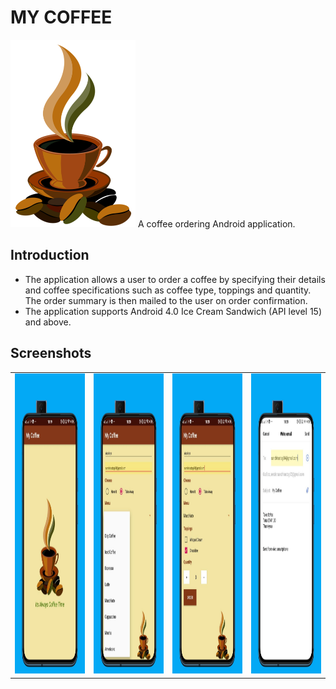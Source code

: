# MY COFFEE
<img src="https://github.com/sanchi0204/Coffee_app/blob/master/app/src/main/res/drawable/cup.png" width="200" height="300" />
A coffee ordering Android application.

## Introduction
* The application allows a user to order a coffee by specifying their details and coffee specifications such as coffee type, toppings and quantity. The order summary is then mailed to the user on order confirmation.
* The application supports Android 4.0 Ice Cream Sandwich (API level 15) and above.

## Screenshots

<table>   
  <tr>
    <td><img src="https://github.com/sanchi0204/Coffee_app/blob/master/Screenshots/1.jpg" width=250 height=480></td>
    <td><img src="https://github.com/sanchi0204/Coffee_app/blob/master/Screenshots/2.jpg" width=250 height=480></td>
    <td><img src="https://github.com/sanchi0204/Coffee_app/blob/master/Screenshots/3.jpg" width=250 height=480></td>
    <td><img src="https://github.com/sanchi0204/Coffee_app/blob/master/Screenshots/4.jpg" width=250 height=480></td>
  </tr>
 </table>

